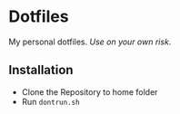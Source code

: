 # Dotfiles
My personal dotfiles. *Use on your own risk*.
## Installation
- Clone the Repository to home folder
- Run `dontrun.sh`

